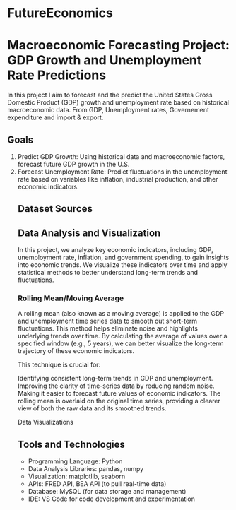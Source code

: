 # FutureEconomics
<h1>Macroeconomic Forecasting Project: GDP Growth and Unemployment Rate Predictions</h1>

<p style="font-size:14px">
In this project I aim to forecast and the predict the United States Gross Domestic Product (GDP) growth and unemployment rate based on historical macroeconomic data.
From GDP, Unemployment rates, Governement expenditure and import & export.
</p>
<h2>Goals</h2>
<ol>
   <li>Predict GDP Growth: Using historical data and macroeconomic factors, forecast future GDP growth in the U.S.</li>
   <li>Forecast Unemployment Rate: Predict fluctuations in the unemployment rate based on variables like inflation, industrial production, and other economic indicators.</li>

<h2>Dataset Sources</h2>




<h2>Data Analysis and Visualization</h2>
In this project, we analyze key economic indicators, including GDP, unemployment rate, inflation, and government spending, to gain insights into economic trends. We visualize these indicators over time and apply statistical methods to better understand long-term trends and fluctuations.

<h3>Rolling Mean/Moving Average</h3>
A rolling mean (also known as a moving average) is applied to the GDP and unemployment time series data to smooth out short-term fluctuations. This method helps eliminate noise and highlights underlying trends over time. By calculating the average of values over a specified window (e.g., 5 years), we can better visualize the long-term trajectory of these economic indicators.

This technique is crucial for:

Identifying consistent long-term trends in GDP and unemployment.
Improving the clarity of time-series data by reducing random noise.
Making it easier to forecast future values of economic indicators.
The rolling mean is overlaid on the original time series, providing a clearer view of both the raw data and its smoothed trends.

Data Visualizations
<h2>Tools and Technologies</h2>
<ul>
    <li>Programming Language: Python</li>
    <li>Data Analysis Libraries: pandas, numpy</li>
    <li>Visualization: matplotlib, seaborn</li>
    <li>APIs: FRED API, BEA API (to pull real-time data)</li>
    <li>Database: MySQL (for data storage and management)</li>
    <li>IDE: VS Code for code development and experimentation</li>


   
